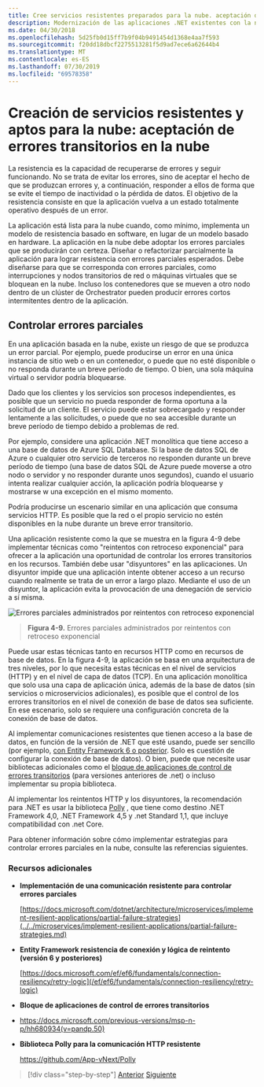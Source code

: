 ```yaml
---
title: Cree servicios resistentes preparados para la nube. aceptación de errores transitorios en la nube
description: Modernización de las aplicaciones .NET existentes con la nube de Azure y los contenedores de Windows | Cree servicios resistentes preparados para la nube. aceptación de errores transitorios en la nube
ms.date: 04/30/2018
ms.openlocfilehash: 5d25fb0d15ff7b9f04b9491454d1368e4aa7f593
ms.sourcegitcommit: f20dd18dbcf2275513281f5d9ad7ece6a62644b4
ms.translationtype: MT
ms.contentlocale: es-ES
ms.lasthandoff: 07/30/2019
ms.locfileid: "69578358"
---
```

# <a name="build-resilient-services-ready-for-the-cloud-embrace-transient-failures-in-the-cloud"></a>Creación de servicios resistentes y aptos para la nube: aceptación de errores transitorios en la nube

La resistencia es la capacidad de recuperarse de errores y seguir funcionando. No se trata de evitar los errores, sino de aceptar el hecho de que se produzcan errores y, a continuación, responder a ellos de forma que se evite el tiempo de inactividad o la pérdida de datos. El objetivo de la resistencia consiste en que la aplicación vuelva a un estado totalmente operativo después de un error.

La aplicación está lista para la nube cuando, como mínimo, implementa un modelo de resistencia basado en software, en lugar de un modelo basado en hardware. La aplicación en la nube debe adoptar los errores parciales que se producirán con certeza. Diseñar o refactorizar parcialmente la aplicación para lograr resistencia con errores parciales esperados. Debe diseñarse para que se corresponda con errores parciales, como interrupciones y nodos transitorios de red o máquinas virtuales que se bloquean en la nube. Incluso los contenedores que se mueven a otro nodo dentro de un clúster de Orchestrator pueden producir errores cortos intermitentes dentro de la aplicación.

## <a name="handling-partial-failure"></a>Controlar errores parciales

En una aplicación basada en la nube, existe un riesgo de que se produzca un error parcial. Por ejemplo, puede producirse un error en una única instancia de sitio web o en un contenedor, o puede que no esté disponible o no responda durante un breve período de tiempo. O bien, una sola máquina virtual o servidor podría bloquearse.

Dado que los clientes y los servicios son procesos independientes, es posible que un servicio no pueda responder de forma oportuna a la solicitud de un cliente. El servicio puede estar sobrecargado y responder lentamente a las solicitudes, o puede que no sea accesible durante un breve período de tiempo debido a problemas de red.

Por ejemplo, considere una aplicación .NET monolítica que tiene acceso a una base de datos de Azure SQL Database. Si la base de datos SQL de Azure o cualquier otro servicio de terceros no responden durante un breve período de tiempo (una base de datos SQL de Azure puede moverse a otro nodo o servidor y no responder durante unos segundos), cuando el usuario intenta realizar cualquier acción, la aplicación podría bloquearse y mostrarse w una excepción en el mismo momento.

Podría producirse un escenario similar en una aplicación que consuma servicios HTTP. Es posible que la red o el propio servicio no estén disponibles en la nube durante un breve error transitorio.

Una aplicación resistente como la que se muestra en la figura 4-9 debe implementar técnicas como "reintentos con retroceso exponencial" para ofrecer a la aplicación una oportunidad de controlar los errores transitorios en los recursos. También debe usar "disyuntores" en las aplicaciones. Un disyuntor impide que una aplicación intente obtener acceso a un recurso cuando realmente se trata de un error a largo plazo. Mediante el uso de un disyuntor, la aplicación evita la provocación de una denegación de servicio a sí misma.

![Errores parciales administrados por reintentos con retroceso exponencial](./media/image9.png)

> **Figura 4-9.** Errores parciales administrados por reintentos con retroceso exponencial

Puede usar estas técnicas tanto en recursos HTTP como en recursos de base de datos. En la figura 4-9, la aplicación se basa en una arquitectura de tres niveles, por lo que necesita estas técnicas en el nivel de servicios (HTTP) y en el nivel de capa de datos (TCP). En una aplicación monolítica que solo usa una capa de aplicación única, además de la base de datos (sin servicios o microservicios adicionales), es posible que el control de los errores transitorios en el nivel de conexión de base de datos sea suficiente. En ese escenario, solo se requiere una configuración concreta de la conexión de base de datos.

Al implementar comunicaciones resistentes que tienen acceso a la base de datos, en función de la versión de .NET que esté usando, puede ser sencillo (por ejemplo, [con Entity Framework 6 o posterior](/ef/ef6/fundamentals/connection-resiliency/retry-logic). Solo es cuestión de configurar la conexión de base de datos). O bien, puede que necesite usar bibliotecas adicionales como el [bloque de aplicaciones de control de errores transitorios](https://docs.microsoft.com/previous-versions/msp-n-p/hh680934(v=pandp.50)) (para versiones anteriores de .net) o incluso implementar su propia biblioteca.

Al implementar los reintentos HTTP y los disyuntores, la recomendación para .NET es usar la biblioteca [Polly](https://github.com/App-vNext/Polly) , que tiene como destino .NET Framework 4,0, .NET Framework 4,5 y .net Standard 1,1, que incluye compatibilidad con .net Core.

Para obtener información sobre cómo implementar estrategias para controlar errores parciales en la nube, consulte las referencias siguientes.

### <a name="additional-resources"></a>Recursos adicionales

- **Implementación de una comunicación resistente para controlar errores parciales**

    [https://docs.microsoft.com/dotnet/architecture/microservices/implement-resilient-applications/partial-failure-strategies](../../microservices/implement-resilient-applications/partial-failure-strategies.md)

- **Entity Framework resistencia de conexión y lógica de reintento (versión 6 y posteriores)**

    [https://docs.microsoft.com/ef/ef6/fundamentals/connection-resiliency/retry-logic](/ef/ef6/fundamentals/connection-resiliency/retry-logic)

- **Bloque de aplicaciones de control de errores transitorios**

- <https://docs.microsoft.com/previous-versions/msp-n-p/hh680934(v=pandp.50)>

- **Biblioteca Polly para la comunicación HTTP resistente**

    https://github.com/App-vNext/Polly

>[!div class="step-by-step"]
>[Anterior](when-to-deploy-windows-containers-to-azure-container-service-kubernetes.md)
>[Siguiente](modernize-your-apps-with-monitoring-and-telemetry.md)
